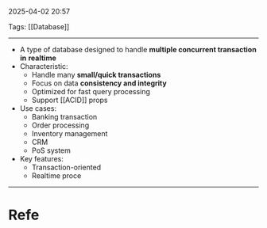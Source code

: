 2025-04-02 20:57

Tags: [[Database]]

---

- A type of database designed to handle **multiple concurrent transaction in** **realtime**
- Characteristic:
	- Handle many **small/quick transactions**
	- Focus on data **consistency and integrity**
	- Optimized for fast query processing
	- Support [[ACID]] props
- Use cases:
	- Banking transaction
	- Order processing
	- Inventory management
	- CRM
	- PoS system
- Key features:
	- Transaction-oriented
	- Realtime proce

---
# Refe